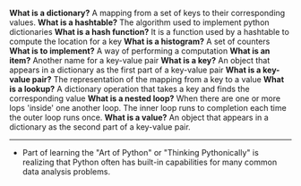 **What is a dictionary?** A mapping from a set of keys to their corresponding values.
**What is a hashtable?** The algorithm used to implement python dictionaries
**What is a hash function?** It is a function used by a hashtable to compute the location for a key
**What is a histogram?** A set of counters
**What is to implement?** A way of performing a computation
**What is an item?** Another name for a key-value pair
**What is a key?** An object that appears in a dictionary as the first part of a key-value pair
**What is a key-value pair?** The representation of the mapping from a key to a value
**What is a lookup?** A dictionary operation that takes a key and finds the corresponding value
**What is a nested loop?** When there are one or more lops 'inside' one another loop. The inner loop runs to completion each time the outer loop runs once.
**What is a value?** An object that appears in a dictionary as the second part of a key-value pair.

---

- Part of learning the "Art of Python" or "Thinking Pythonically" is realizing that Python often has built-in capabilities for many common data analysis problems. 